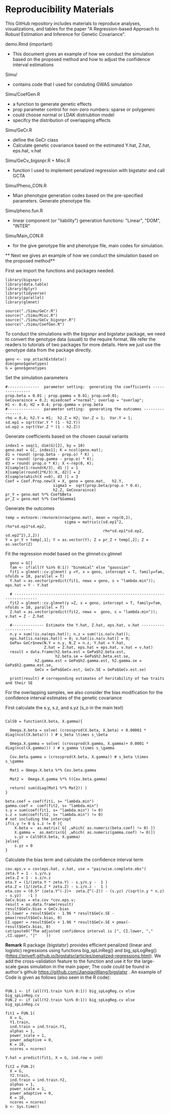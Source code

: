 Reproducibility Materials
================

This GitHub repository includes materials to reproduce analyses, visualizations, and
tables for the paper "A Regression-based Approach to Robust Estimation and
Inference for Genetic Covariance".

demo.Rmd (important)
  - This document gives an example of how we conduct the simulation based on the proposed method and how to adjust the confidence interval estimations

Simu/
  - contains code that I used for conduting GWAS simulation
  
  Simu/CoefGen.R
  - a function to generate genetic effects
  - prop parameter control for non-zero numbers: sparse or polygeneic
  - could choose normal or LDAK distriubtion model
  - specifcy the distribution of overlapping effects   

  Simu/GeCr.R
  - define the GeCr class
  - Calculate genetic covariance based on the estimated Y.hat, Z.hat, eps.hat, v.hat 
  
  Simu/GeCv_bigsnpr.R + Misc.R
  - function I used to implement penalized regression with bigstatsr and call GCTA

  Simu/Pheno_CON.R
  -  Mian phenotype generation codes based on the pre-specified parameters. Generate phenotype file. 

  Simu/pheno.fun.R
  -  linear component (or "liability") generation functions: "Linear", "DOM", "INTER"
  
  Simu/Main_CON.R
  - for the give genotype file and phenotype file, main codes for simulation.


** Next we gives an example of how we conduct the simulation based on the proposed method** 

 First we import the functions and packages needed.

```{r, warning= F, message= FALSE}
library(bigsnpr)
library(data.table)
library(dplyr)
library(tidyverse)
library(parallel)
library(glmnet)

source("./Simu/GeCr.R")
source("./Simu/Misc.R")
source("./Simu/GeCv_bigsnpr.R")
source("./Simu/CoefGen.R")

```

To conduct the simulations with the bigsnpr and bigstatsr package, we need to convert the genotype data (usuall) to the require format. We refer the readers to tutorials of two packages for more details. Here we just use the genotype data from the package directly.


```{r}
geno <- snp_attachExtdata()
dim(geno$genotypes)
G = geno$genotypes
```


Set the simulation parameters

```{r}
#--------------  parameter setting:  generating the coefficients ----------------
prop.beta = 0.01 ; prop.gamma = 0.01; prop.o=0.01;
GeCovaraince = 0.2; mixedcoef ="normal"; overlap = "overlap";
H1 <- 0.4; H2 = 0.4; prop.gamma = prop.beta
#--------------  parameter setting:  generating the outcomes ----------------
rho = 0.4; h2.Y = H1;  h2.Z = H2; Var.Z = 1;  Var.Y = 1;
sd.ep1 = sqrt(Var.Y * (1 - h2.Y))
sd.ep2 = sqrt(Var.Z * (1 - h2.Z))
```


Generate coefficients based on the chosen causal variants

```{r}
index1 = seq(1, dim(G)[2], by = 10)
geno.mat = G[, index1]; K = ncol(geno.mat);
d1 = round( (prop.beta - prop.o) * K) ;
d2 = round( (prop.gamma - prop.o) * K);
d3 = round( prop.o * K); X <-rep(0, K);
X[sample(1:round(K/3), d1 )] = 1
X[sample(round(2*K/3):K, d2)] = 2
X[sample(which(X ==0), d3 )] = 3
Coef = Coef.Prop.new(X = X, geno = geno.mat,   h2.Y,
                     sigma3 =  sqrt(prop.beta/prop.o * 0.4),
                     h2.Z, GeCovaraince)
pr_Y = geno.mat %*% Coef$Beta
pr_Z = geno.mat %*% Coef$Gamma1

```


Generate the outcomes

```{r}
temp = mvtnorm::rmvnorm(nrow(geno.mat), mean = rep(0,2),
                          sigma = matrix(c(sd.ep1^2, rho*sd.ep1*sd.ep2, 
                                           rho*sd.ep1*sd.ep2, sd.ep2^2),2,2))
Y = pr_Y + temp[,1]; Y = as.vector(Y); Z = pr_Z + temp[,2]; Z = as.vector(Z)

```

Fit the regression model based on the glmnet:cv.glmnet

```{r}
  geno = G[]
  fam <- if(all(Y %in% 0:1)) "binomial" else "gaussian"
  fit1 = glmnet::cv.glmnet( y =Y, x = geno, intercept = T, family=fam, nfolds = 10, parallel = T)
  Y.hat = as.vector(predict(fit1, newx = geno, s = "lambda.min")); eps.hat = Y - Y.hat
  
  # --------------------------------------------------------------------------------
  fit2 = glmnet::cv.glmnet(y =Z, x = geno, intercept = T, family=fam, nfolds = 10, parallel = T)
  Z.hat = as.vector(predict(fit2, newx =  geno, s = "lambda.min"));  v.hat = Z - Z.hat
  
  #-------------- Estimate the Y.hat, Z.hat, eps.hat, v.hat ----------------------
  n.y = sum(!is.na(eps.hat)); n.z = sum(!is.na(v.hat));
  eps.hat[is.na(eps.hat)] = 0; v.hat[is.na(v.hat)] = 0;
  GePa= GeCr$new(N.Y = n.y, N.Z = n.z, Y.hat = Y.hat, 
                 Z.hat = Z.hat, eps.hat = eps.hat, v.hat = v.hat)
  result = data.frame(h2.beta.est = GePa$h2.beta.est, 
                      h2.beta.se = GePa$h2.beta.est.se, 
             h2.gamma.est = GePa$h2.gamma.est, h2.gamma.se = GePa$h2.gamma.est.se,
             GeCv = GePa$GeCv.est, GeCv.SE = GePa$GeCv.est.se)
  
  print(result) # correponding estimates of heritability of two traits and their SE

```

For the overlapping samples, we also consider the bias modification for the confidence interval estimates of the genetic covariance

First calculate the s.y, s.z, and s.yz (s_o in the main text)
```{r}

CalS0 = function(X.beta, X.gamma){
  
  Omega.X.beta = solve( (crossprod(X.beta, X.beta) + 0.00001 * diag(ncol(X.beta))) ) # s_beta \times s_\beta
  
  Omega.X.gamma = solve( (crossprod(X.gamma, X.gamma)+ 0.0001 * diag(ncol(X.gamma))) ) # s_gamma \times s_\gamma
  
  Cov.beta.gamma = (crossprod(X.beta, X.gamma)) # s_beta \times s_\gamma
  
  Mat1 = Omega.X.beta %*% Cov.beta.gamma 
  
  Mat2 =  Omega.X.gamma %*% t(Cov.beta.gamma)
  
  return( sum(diag(Mat1 %*% Mat2)) )
}

beta.coef = coef(fit1, s= "lambda.min")
gamma.coef =  coef(fit2, s= "lambda.min")
s.y = sum(coef(fit1, s= "lambda.min") != 0)
s.z = sum(coef(fit2, s= "lambda.min") != 0)
# not including the intercept
if(s.y != 0 & s.z != 0 ){
    X.beta =  as.matrix( G[ ,which( as.numeric(beta.coef) != 0) ])
    X.gamma =  as.matrix(G[ ,which( as.numeric(gamma.coef) != 0)])
    s.yz = CalS0(X.beta, X.gamma)
}else{
    s.yz = 0
}
```

Calculate the bias term and calculate the confidence interval term 

```{r}
cov.eps.v = cov(eps.hat, v.hat, use = "pairwise.complete.obs")
zeta.Y = 1 - s.y/n.y
zeta.Z = 1 - s.z/n.z
eta.Y = (1/(zeta.Y * zeta.Y) - s.y/n.y -  1 )
eta.Z = (1/(zeta.Z * zeta.Z) - s.z/n.z -  1 )
eta.cov = (0.5* (zeta.Y^(-2)+  zeta.Z^(-2)) - (s.yz) /(sqrt(n.y * n.z) - s.yz)   -1 )
GeCv.bias = eta.cov *cov.eps.v;
result = as.data.frame(result)
result$GeCv.bias = GeCv.bias
CI.lower = result$GeCv - 1.96 * result$GeCv.SE - pmax(result$GeCv.bias, 0)
CI.upper = result$GeCv + 1.96 * result$GeCv.SE + pmax(-result$GeCv.bias, 0)
cat(paste0("The adjusted confidence interval is [", CI.lower, "," ,CI.upper, "]"    ))
```

**Remark**  R package {bigstatsr} provides efficient penalized (linear and logistic) regressions using functions big_spLinReg() and big_spLogReg()  (https://privefl.github.io/bigstatsr/articles/penalized-regressions.html). We add the cross-validation feature to the function and use it for the large-scale gwas simulation in the main paper; The code could be found in author's github https://github.com/JianqiaoWang/bigstatsr . An  example of Code is given as follows (also seen in the R code):

```{r eval = F}

FUN.1 <- if (all(Y1.train %in% 0:1)) big_spLogReg.cv else big_spLinReg.cv
FUN.2 <- if (all(Y2.train %in% 0:1)) big_spLogReg.cv else big_spLinReg.cv

fit1 = FUN.1(
  X = G,
  Y1.train,
  ind.train = ind.train.Y1,
  alphas = 1,
  power_scale = 1,
  power_adaptive = 0,
  K = 10,
  ncores = ncores)

Y.hat = predict(fit1, X = G, ind.row = ind)

fit2 = FUN.2(
  X = G,
  Y2.train,
  ind.train = ind.train.Y2,
  alphas = 1,
  power_scale = 1,
  power_adaptive = 0,
  K = 10,
  ncores = ncores)
b <- Sys.time()

```




